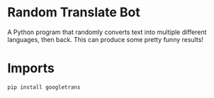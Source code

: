 # Random Translate Bot
A Python program that randomly converts text into multiple different languages, then back. This can produce some pretty funny results!

# Imports
```
pip install googletrans
```
